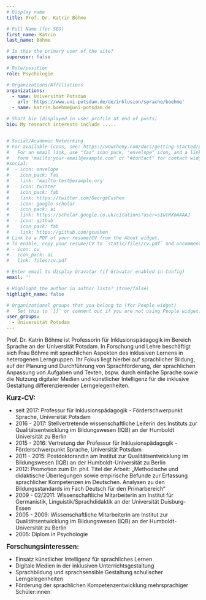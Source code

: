 ```yaml
---
# Display name
title: Prof. Dr. Katrin Böhme

# Full Name (for SEO)
first_name: Katrin
last_name: Böhme

# Is this the primary user of the site?
superuser: false

# Role/position
role: Psychologie

# Organizations/Affiliations
organizations:
  - name: Universität Potsdam
    url: 'https://www.uni-potsdam.de/de/inklusion/sprache/boehme'
  - name: katrin.boehme@uni-potsdam.de

# Short bio (displayed in user profile at end of posts)
bio: My research interests include .....


# Social/Academic Networking
# For available icons, see: https://wowchemy.com/docs/getting-started/page-builder/#icons
#   For an email link, use "fas" icon pack, "envelope" icon, and a link in the
#   form "mailto:your-email@example.com" or "#contact" for contact widget.
#social:
#  - icon: envelope
#    icon_pack: fas
#    link: 'mailto:test@example.org'
#  - icon: twitter
#    icon_pack: fab
#    link: https://twitter.com/GeorgeCushen
#  - icon: google-scholar
#    icon_pack: ai
#    link: https://scholar.google.co.uk/citations?user=sIwtMXoAAAAJ
#  - icon: github
#    icon_pack: fab
#    link: https://github.com/gcushen
# Link to a PDF of your resume/CV from the About widget.
# To enable, copy your resume/CV to `static/files/cv.pdf` and uncomment the lines below.
# - icon: cv
#   icon_pack: ai
#   link: files/cv.pdf

# Enter email to display Gravatar (if Gravatar enabled in Config)
email: ''

# Highlight the author in author lists? (true/false)
highlight_name: false

# Organizational groups that you belong to (for People widget)
#   Set this to `[]` or comment out if you are not using People widget.
user_groups:
  - Universität Potsdam
---
```


Prof. Dr. Katrin Böhme ist Professorin für Inklusionspädagogik im Bereich Sprache an der Universität Potsdam. In Forschung und Lehre beschäftigt sich Frau Böhme mit sprachlichen Aspekten des inklusiven Lernens in heterogenen Lerngruppen. Ihr Fokus liegt hierbei auf sprachlicher Bildung, auf der Planung und Durchführung von Sprachförderung, der sprachlichen Anpassung von Aufgaben und Texten, bspw. durch einfache Sprache sowie die Nutzung digitaler Medien und künstlicher Intelligenz für die inklusive Gestaltung differenzierender Lerngelegenheiten.<br>

<big>**Kurz-CV:**</big>
- seit 2017: Professur für Inklusionspädagogik - Förderschwerpunkt Sprache, Universität Potsdam
- 2016 - 2017: Stellvertretende wissenschaftliche Leiterin des Instituts zur Qualitätsentwicklung im Bildungswesen (IQB) an der Humboldt Universität zu Berlin
- 2015 - 2016: Vertretung der Professur für Inklusionspädagogik - Förderschwerpunkt Sprache, Universität Potsdam
- 2011 - 2015: Postdoktorandin am Institut zur Qualitätsentwicklung im Bildungswesen (IQB) an der Humboldt-Universität zu Berlin
- 2012: Promotion zum Dr. phil. Titel der Arbeit: „Methodische und didaktische Überlegungen sowie empirische Befunde zur Erfassung sprachlicher Kompetenzen im Deutschen. Analysen zu den Bildungsstandards im Fach Deutsch für den Primarbereich“
- 2009 - 02/2011: Wissenschaftliche Mitarbeiterin am Institut für Germanistik, Linguistik/Sprachdidaktik an der Universität Duisburg-Essen
- 2005 - 2009: Wissenschaftliche Mitarbeiterin am Institut zur Qualitätsentwicklung im Bildungswesen (IQB) an der Humboldt-Universität zu Berlin
- 2005: Diplom in Psychologie

<big>**Forschungsinteressen:**</big>
- Einsatz künstlicher Intelligenz für sprachliches Lernen
- Digitale Medien in der inklusiven Unterrichtsgestaltung
- Sprachbildung und sprachsensible Gestaltung schulischer Lerngelegenheiten
- Förderung der sprachlichen Kompetenzentwicklung mehrsprachiger Schüler:innen